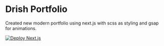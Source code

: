 # Drish Portfolio

Created new modern portfolio using next.js with scss as styling and gsap for animations. 


[![Deploy Next.js](https://github.com/Drish-xD/portfolio_2.0/actions/workflows/nextjs.yml/badge.svg)](https://github.com/Drish-xD/portfolio_2.0/actions/workflows/nextjs.yml)
